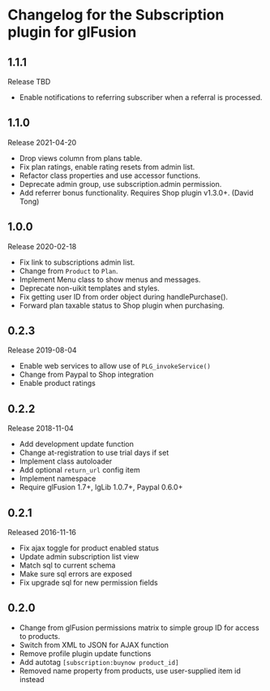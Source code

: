 # Changelog for the Subscription plugin for glFusion

## 1.1.1
Release TBD
- Enable notifications to referring subscriber when a referral is processed.

## 1.1.0
Release 2021-04-20
- Drop views column from plans table.
- Fix plan ratings, enable rating resets from admin list.
- Refactor class properties and use accessor functions.
- Deprecate admin group, use subscription.admin permission.
- Add referrer bonus functionality. Requires Shop plugin v1.3.0+. (David Tong)

## 1.0.0
Release 2020-02-18
- Fix link to subscriptions admin list.
- Change from `Product` to `Plan`.
- Implement Menu class to show menus and messages.
- Deprecate non-uikit templates and styles.
- Fix getting user ID from order object during handlePurchase().
- Forward plan taxable status to Shop plugin when purchasing.

## 0.2.3
Release 2019-08-04
- Enable web services to allow use of `PLG_invokeService()`
- Change from Paypal to Shop integration
- Enable product ratings

## 0.2.2
Release 2018-11-04
- Add development update function
- Change at-registration to use trial days if set
- Implement class autoloader
- Add optional `return_url` config item
- Implement namespace
- Require glFusion 1.7+, lgLib 1.0.7+, Paypal 0.6.0+

## 0.2.1
Released 2016-11-16
- Fix ajax toggle for product enabled status
- Update admin subscription list view
- Match sql to current schema
- Make sure sql errors are exposed
- Fix upgrade sql for new permission fields

## 0.2.0
- Change from glFusion permissions matrix to simple group ID for access to products.
- Switch from XML to JSON for AJAX function
- Remove profile plugin update functions
- Add autotag `[subscription:buynow product_id]`
- Removed name property from products, use user-supplied item id instead
